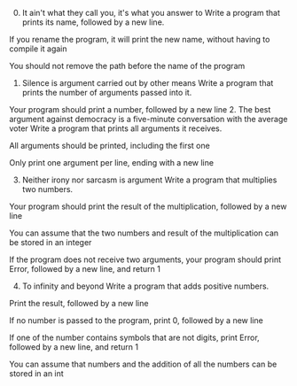0. It ain't what they call you, it's what you answer to
Write a program that prints its name, followed by a new line.



If you rename the program, it will print the new name, without having to compile it again

You should not remove the path before the name of the program

1. Silence is argument carried out by other means
Write a program that prints the number of arguments passed into it.



Your program should print a number, followed by a new line
2. The best argument against democracy is a five-minute conversation with the average voter
Write a program that prints all arguments it receives.



All arguments should be printed, including the first one

Only print one argument per line, ending with a new line

3. Neither irony nor sarcasm is argument
Write a program that multiplies two numbers.



Your program should print the result of the multiplication, followed by a new line

You can assume that the two numbers and result of the multiplication can be stored in an integer

If the program does not receive two arguments, your program should print Error, followed by a new line, and return 1

4. To infinity and beyond
Write a program that adds positive numbers.



Print the result, followed by a new line

If no number is passed to the program, print 0, followed by a new line

If one of the number contains symbols that are not digits, print Error, followed by a new line, and return 1

You can assume that numbers and the addition of all the numbers can be stored in an int
